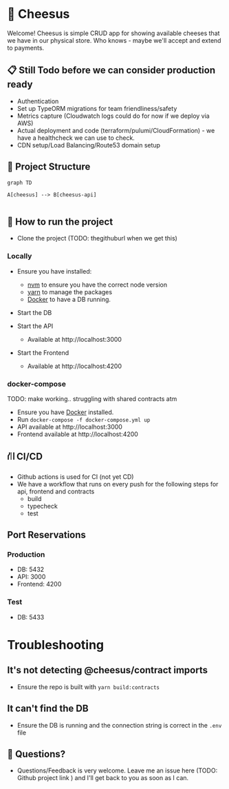 # 🧀 Cheesus

Welcome! Cheesus is simple CRUD app for showing available cheeses that we have in our physical store. Who knows - maybe we'll accept and extend to payments.

## 📋 Still Todo before we can consider production ready
- Authentication
- Set up TypeORM migrations for team friendliness/safety 
- Metrics capture (Cloudwatch logs could do for now if we deploy via AWS)
- Actual deployment and code (terraform/pulumi/CloudFormation) - we have a healthcheck we can use to check. 
- CDN setup/Load Balancing/Route53 domain setup

## 📁 Project Structure

```mermaid
graph TD

A[cheesus] --> B[cheesus-api]


```

## 🏃 How to run the project
- Clone the project (TODO: thegithuburl when we get this)

### Locally
- Ensure you have installed:
  - [nvm](https://github.com/nvm-sh/nvm) to ensure you have the correct node version
  - [yarn](https://classic.yarnpkg.com/en/docs/install) to manage the packages
  - [Docker](https://docs.docker.com/get-docker/) to have a DB running.

- Start the DB
- Start the API
  - Available at http://localhost:3000
- Start the Frontend
  - Available at http://localhost:4200

### docker-compose
TODO: make working.. struggling with shared contracts atm
- Ensure you have [Docker](https://docs.docker.com/get-docker/) installed.
- Run `docker-compose -f docker-compose.yml up`
- API available at http://localhost:3000
- Frontend available at http://localhost:4200


## ⛙ CI/CD
- Github actions is used for CI (not yet CD)
- We have a workflow that runs on every push for the following steps for api, frontend and contracts
  - build
  - typecheck
  - test

## Port Reservations

### Production
- DB: 5432
- API: 3000
- Frontend: 4200

### Test
- DB: 5433

# Troubleshooting

## It's not detecting @cheesus/contract imports
- Ensure the repo is built with `yarn build:contracts` 

## It can't find the DB
- Ensure the DB is running and the connection string is correct in the `.env` file

## 👋 Questions?
- Questions/Feedback is very welcome. Leave me an issue here (TODO: Github project link ) and I'll get back to you as soon as I can.